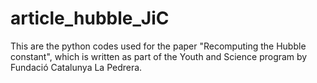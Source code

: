 # article_hubble_JiC
This are the python codes used for the paper "Recomputing the Hubble constant", which is written as part of the Youth and Science program by Fundació Catalunya La Pedrera.
